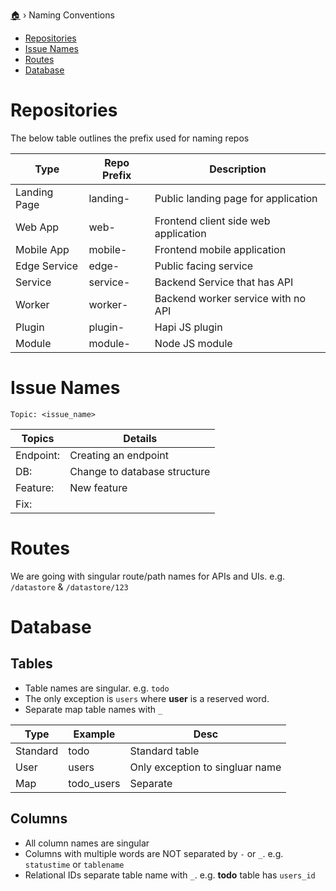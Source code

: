 [🏠](README.md) › Naming Conventions

- [Repositories](#repositories)
- [Issue Names](#issuenames)
- [Routes](#routes)
- [Database](#database)

# Repositories
The below table outlines the prefix used for naming repos

Type | Repo Prefix | Description
---- | ----------- | -----------
Landing Page | landing- | Public landing page for application
Web App | web- | Frontend client side web application
Mobile App | mobile- | Frontend mobile application
Edge Service | edge- | Public facing service
Service | service- | Backend Service that has API
Worker | worker- | Backend worker service with no API
Plugin | plugin- | Hapi JS plugin
Module | module- | Node JS module


# Issue Names
`Topic: <issue_name>`

Topics | Details
------ | -------
Endpoint: | Creating an endpoint
DB: | Change to database structure
Feature: | New feature
Fix: | 

# Routes
We are going with singular route/path names for APIs and UIs. e.g. `/datastore` & `/datastore/123`

# Database

## Tables
- Table names are singular. e.g. `todo`
- The only exception is `users` where **user** is a reserved word.
- Separate map table names with `_`

Type | Example | Desc
---- | ------ | ----
Standard | todo | Standard table
User | users | Only exception to singluar name
Map | todo_users | Separate

## Columns
- All column names are singular
- Columns with multiple words are NOT separated by `-` or `_`. e.g. `statustime` or `tablename`
- Relational IDs separate table name with `_`. e.g. **todo** table has `users_id`
